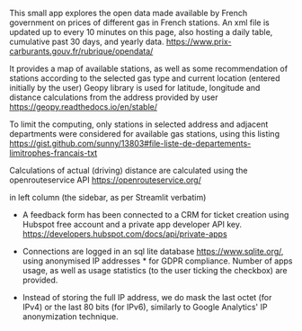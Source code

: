 
This small app explores the open data made available by French government on prices of different gas in French stations.
An xml file is updated up to every 10 minutes on this page, also hosting a daily table, cumulative past 30 days, and yearly data.
https://www.prix-carburants.gouv.fr/rubrique/opendata/


It provides a map of available stations, as well as some recommendation of stations according to the selected gas type and current location (entered initially by the user)
Geopy library is used for latitude, longitude and distance calculations from the address provided by user
https://geopy.readthedocs.io/en/stable/

To limit the computing, only stations in selected address and adjacent departments were considered for available gas stations, using this listing https://gist.github.com/sunny/13803#file-liste-de-departements-limitrophes-francais-txt

Calculations of actual (driving) distance are calculated using the openrouteservice API https://openrouteservice.org/

in left column (the sidebar, as per Streamlit verbatim)
- A feedback form has been connected to a CRM for ticket creation using Hubspot free account and a private app developer API key.
https://developers.hubspot.com/docs/api/private-apps

- Connections are logged in an sql lite database https://www.sqlite.org/, using anonymised IP addresses * for GDPR compliance. Number of apps usage, as well as usage statistics (to the user ticking the checkbox) are provided.

* Instead of storing the full IP address, we do mask the last octet (for IPv4) or the last 80 bits (for IPv6), similarly to Google Analytics' IP anonymization technique.



